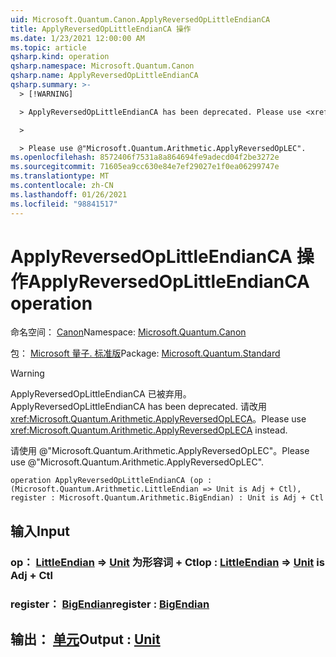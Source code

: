 ```yaml
---
uid: Microsoft.Quantum.Canon.ApplyReversedOpLittleEndianCA
title: ApplyReversedOpLittleEndianCA 操作
ms.date: 1/23/2021 12:00:00 AM
ms.topic: article
qsharp.kind: operation
qsharp.namespace: Microsoft.Quantum.Canon
qsharp.name: ApplyReversedOpLittleEndianCA
qsharp.summary: >-
  > [!WARNING]

  > ApplyReversedOpLittleEndianCA has been deprecated. Please use <xref:Microsoft.Quantum.Arithmetic.ApplyReversedOpLECA> instead.

  >

  > Please use @"Microsoft.Quantum.Arithmetic.ApplyReversedOpLEC".
ms.openlocfilehash: 8572406f7531a8a864694fe9adecd04f2be3272e
ms.sourcegitcommit: 71605ea9cc630e84e7ef29027e1f0ea06299747e
ms.translationtype: MT
ms.contentlocale: zh-CN
ms.lasthandoff: 01/26/2021
ms.locfileid: "98841517"
---
```

# <a name="applyreversedoplittleendianca-operation"></a><span data-ttu-id="7fa4b-102">ApplyReversedOpLittleEndianCA 操作</span><span class="sxs-lookup"><span data-stu-id="7fa4b-102">ApplyReversedOpLittleEndianCA operation</span></span>

<span data-ttu-id="7fa4b-103">命名空间： [Canon](xref:Microsoft.Quantum.Canon)</span><span class="sxs-lookup"><span data-stu-id="7fa4b-103">Namespace: [Microsoft.Quantum.Canon](xref:Microsoft.Quantum.Canon)</span></span>

<span data-ttu-id="7fa4b-104">包： [Microsoft 量子. 标准版](https://nuget.org/packages/Microsoft.Quantum.Standard)</span><span class="sxs-lookup"><span data-stu-id="7fa4b-104">Package: [Microsoft.Quantum.Standard](https://nuget.org/packages/Microsoft.Quantum.Standard)</span></span>


> [!WARNING]
> <span data-ttu-id="7fa4b-105">ApplyReversedOpLittleEndianCA 已被弃用。</span><span class="sxs-lookup"><span data-stu-id="7fa4b-105">ApplyReversedOpLittleEndianCA has been deprecated.</span></span> <span data-ttu-id="7fa4b-106">请改用 <xref:Microsoft.Quantum.Arithmetic.ApplyReversedOpLECA>。</span><span class="sxs-lookup"><span data-stu-id="7fa4b-106">Please use <xref:Microsoft.Quantum.Arithmetic.ApplyReversedOpLECA> instead.</span></span>
>
> <span data-ttu-id="7fa4b-107">请使用 @"Microsoft.Quantum.Arithmetic.ApplyReversedOpLEC"。</span><span class="sxs-lookup"><span data-stu-id="7fa4b-107">Please use @"Microsoft.Quantum.Arithmetic.ApplyReversedOpLEC".</span></span>



```qsharp
operation ApplyReversedOpLittleEndianCA (op : (Microsoft.Quantum.Arithmetic.LittleEndian => Unit is Adj + Ctl), register : Microsoft.Quantum.Arithmetic.BigEndian) : Unit is Adj + Ctl
```


## <a name="input"></a><span data-ttu-id="7fa4b-108">输入</span><span class="sxs-lookup"><span data-stu-id="7fa4b-108">Input</span></span>

### <a name="op--littleendian--unit--is-adj--ctl"></a><span data-ttu-id="7fa4b-109">op： [LittleEndian](xref:Microsoft.Quantum.Arithmetic.LittleEndian) => [Unit](xref:microsoft.quantum.lang-ref.unit)  为形容词 + Ctl</span><span class="sxs-lookup"><span data-stu-id="7fa4b-109">op : [LittleEndian](xref:Microsoft.Quantum.Arithmetic.LittleEndian) => [Unit](xref:microsoft.quantum.lang-ref.unit)  is Adj + Ctl</span></span>




### <a name="register--bigendian"></a><span data-ttu-id="7fa4b-110">register： [BigEndian](xref:Microsoft.Quantum.Arithmetic.BigEndian)</span><span class="sxs-lookup"><span data-stu-id="7fa4b-110">register : [BigEndian](xref:Microsoft.Quantum.Arithmetic.BigEndian)</span></span>





## <a name="output--unit"></a><span data-ttu-id="7fa4b-111">输出： [单元](xref:microsoft.quantum.lang-ref.unit)</span><span class="sxs-lookup"><span data-stu-id="7fa4b-111">Output : [Unit](xref:microsoft.quantum.lang-ref.unit)</span></span>

